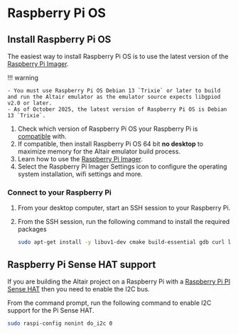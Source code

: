 # Raspberry Pi OS

## Install Raspberry Pi OS

The easiest way to install Raspberry Pi OS is to use the latest version of the [Raspberry Pi Imager](https://www.raspberrypi.com/software/).

!!! warning 

    - You must use Raspberry Pi OS Debian 13 `Trixie` or later to build and run the Altair emulator as the emulator source expects libgpiod v2.0 or later.
    - As of October 2025, the latest version of Raspberry Pi OS is Debian 13 `Trixie`.

1. Check which version of Raspberry Pi OS your Raspberry Pi is [compatible](https://www.raspberrypi.com/software/operating-systems/) with.
1. If compatible, then install Raspberry Pi OS 64 bit **no desktop** to maximize memory for the Altair emulator build process.
1. Learn how to use the [Raspberry Pi Imager](https://youtu.be/ntaXWS8Lk34).
1. Select the Raspberry Pi Imager Settings icon to configure the operating system installation, wifi settings and more.

### Connect to your Raspberry Pi

1. From your desktop computer, start an SSH session to your Raspberry Pi.
1. From the SSH session, run the following command to install the required packages

    ```bash
    sudo apt-get install -y libuv1-dev cmake build-essential gdb curl libcurl4-openssl-dev libssl-dev uuid-dev ca-certificates git libi2c-dev libgpiod-dev gpiod
    ```

## Raspberry Pi Sense HAT support

If you are building the Altair project on a Raspberry Pi with a [Raspberry Pi PI Sense HAT](https://www.raspberrypi.com/products/sense-hat/) then you need to enable the I2C bus.

From the command prompt, run the following command to enable I2C support for the Pi Sense HAT.

```bash
sudo raspi-config nonint do_i2c 0
```

